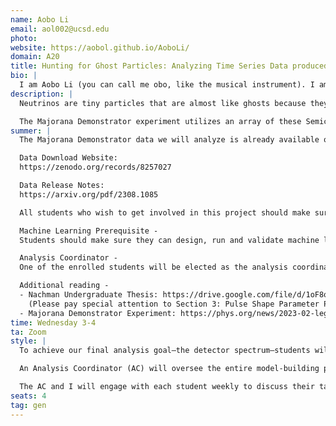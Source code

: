 ```yaml
---
name: Aobo Li
email: aol002@ucsd.edu
photo:
website: https://aobol.github.io/AoboLi/
domain: A20
title: Hunting for Ghost Particles: Analyzing Time Series Data produced by Semiconductor Detectors
bio: |
  I am Aobo Li (you can call me obo, like the musical instrument). I am a new faculty at HDSI & the Department of Physics. I earned my B.S. from UW Seattle and my PhD from Boston University, both in the field of physics. My research uses machine learning to squeeze out the maximum amount of information from ultra-sensitive radiation detectors, all in the quest to uncover extremely rare physics events in our universe.
description: |
  Neutrinos are tiny particles that are almost like ghosts because they can pass through just about anything without being noticed. They're produced in huge numbers by the sun and other stars, but catching them is really tough because they hardly ever interact with other matters. Scientists use special, super sensitive equipment such as Semiconductor Detector to try and spot these sneaky particles and learn more about how the universe works.

  The Majorana Demonstrator experiment utilizes an array of these Semiconductor Detectors to capture neutrinos hidden in the time series data generated by these detectors. In this project, we will establish an analysis team dedicated to examining this time series data. The team will undertake multiple analytical tasks, including employing machine learning models for time series classification and regression, aiming to produce an energy spectrum akin to the one generated by the Majorana Demonstrator.
summer: |
  The Majorana Demonstrator data we will analyze is already available online.

  Data Download Website:  
  https://zenodo.org/records/8257027

  Data Release Notes:  
  https://arxiv.org/pdf/2308.1085

  All students who wish to get involved in this project should make sure to read the Data Release Notes carefully. Students should also try to download the data and make sure they can extract information from it (the data is stored in .hdf5 file format).

  Machine Learning Prerequisite -  
  Students should make sure they can design, run and validate machine learning models for classification and regression tasks, ideally using PyTorch to build and train simple neural networks. During the data analysis process, students will have the freedom to pick their own models to use.

  Analysis Coordinator -   
  One of the enrolled students will be elected as the analysis coordinator (AC) of this project. AC will take a leadership role to coordinate model development among different subgroups and manage this project at a higher level. This will be an excellent leadership experience that can be highlighted on a student's CV. If you are interested in this position, please send an email to aol002@ucsd.edu. If no one volunteers, the advisor will appoint one student as the AC. Please be prepared to serve as the AC if you enroll in this project.

  Additional reading -   
  - Nachman Undergraduate Thesis: https://drive.google.com/file/d/1oF8oiGke5SCVbKTbbPlNwxh9zYN_Nri4/view?usp=sharing  
    (Please pay special attention to Section 3: Pulse Shape Parameter Pipeline)  
  - Majorana Demonstrator Experiment: https://phys.org/news/2023-02-legacy-majorana.html
time: Wednesday 3-4
ta: Zoom
style: |
  To achieve our final analysis goal—the detector spectrum—students will need to construct and train 3–5 machine learning models using a fully labeled dataset. One of these models will address a regression task, while the others will tackle binary classification, using 0/1 labels.

  An Analysis Coordinator (AC) will oversee the entire model-building process and document everything in a unified analysis document. Within the project, we will form subgroups; each will select a machine learning task, propose a model to accomplish it, and provide weekly updates during meetings to track progress.

  The AC and I will engage with each student weekly to discuss their tasks and provide feedback on their updates. Additionally, students will receive detailed assistance from the AC on coding and technical aspects, whereas I will focus on providing in-depth guidance to the AC.
seats: 4
tag: gen
---
```

